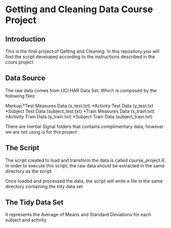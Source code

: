 # Getting and Cleaning Data Course Project

Introduction
------------------------------------------

This is the final project of Getting and Cleaning. In this repository you will find the script developed according to the instructions described in the cours project


Data Source
------------------------------------------

The raw data comes from UCI HAR Data Set. Which is composed by the following files:

Markup:*Test Measures Data (x_test.txt)
*Activity Test Data (y_test.txt
*Subject Test Data  (subject_test.txt)
*Train Measures Data (x_train.txt)
*Activity Train Data (y_train.txt)
*Subject Train Data (subject_train.txt)

There are Inertial Signal folders that contains complimentary data, however we are not using is for this project

The Script
------------------------------------------
The script created to load and transform the data is called course_project.R. In order to execute this script, the raw data should be extracted in the same directory as the script

Once loaded and processed the data, the script will write a file in the same directory containing the tidy data set


The Tidy Data Set
------------------------------------------

It represents the Average of Means and Standard Deviations for each subject and activity
